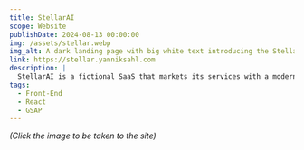 ```yaml
---
title: StellarAI
scope: Website
publishDate: 2024-08-13 00:00:00
img: /assets/stellar.webp
img_alt: A dark landing page with big white text introducing the StellarAI company.
link: https://stellar.yanniksahl.com
description: |
  StellarAI is a fictional SaaS that markets its services with a modern, linear-style website. The site incorporates various design elements such as bento grids and visually-pleasing animations to show you that they paid attention in design class.
tags:
  - Front-End
  - React
  - GSAP
---
```


_(Click the image to be taken to the site)_
